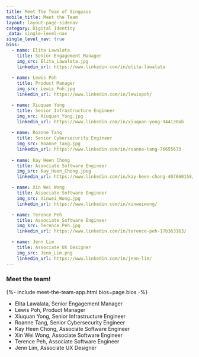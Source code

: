```yaml
---
title: Meet The Team of Singpass
mobile_title: Meet the Team
layout: layout-page-sidenav
category: Digital Identity
_data: single-level-nav
single_level_nav: true
bios:
  - name: Elita Lawalata 
    title: Senior Engagement Manager
    img_src: Elita_Lawalata.jpg
    linkedin_url: https://www.linkedin.com/in/elita-lawalata
    
  - name: Lewis Poh
    title: Product Manager
    img_src: Lewis_Poh.jpg
    linkedin_url: https://www.linkedin.com/in/lewispoh/

  - name: Xiuquan Yong
    title: Senior Infrastructure Engineer
    img_src: Xiuquan_Yong.jpg
    linkedin_url: https://www.linkedin.com/in/xiuquan-yong-944130ab
    
  - name: Roanne Tang
    title: Senior Cybersecurity Engineer
    img_src: Roanne_Tang.jpg
    linkedin_url: https://www.linkedin.com/in/roanne-tang-76655673
    
  - name: Kay Heen Chong
    title: Associate Software Engineer
    img_src: Kay_Heen_Chong.jpeg
    linkedin_url: https://www.linkedin.com/in/kay-heen-chong-407660158/

  - name: Xin Wei Wong
    title: Associate Software Engineer
    img_src: Xinwei_Wong.jpg
    linkedin_url: https://www.linkedin.com/in/xinweiwong/

  - name: Terence Peh
    title: Associate Software Engineer
    img_src: Terence_Peh.jpg
    linkedin_url: https://www.linkedin.com/in/terence-peh-17b363163/

  - name: Jenn Lim
    title: Associate UX Designer
    img_src: Jenn_Lim.png
    linkedin_url: https://www.linkedin.com/in/jenn-lim/
---
```


### Meet the team!
{%- include meet-the-team-app.html bios=page.bios -%}

- Elita Lawalata, Senior Engagement Manager
- Lewis Poh, Product Manager
- Xiuquan Yong, Senior Infrastructure Engineer
- Roanne Tang, Senior Cybersecurity Engineer
- Kay Heen Chong, Associate Software Engineer
- Xin Wei Wong, Associate Software Engineer
- Terence Peh, Associate Software Engineer
- Jenn Lim, Associate UX Designer
